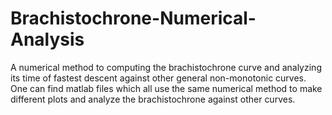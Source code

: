# Brachistochrone-Numerical-Analysis
A numerical method to computing the brachistochrone curve and analyzing its time of fastest descent against other general non-monotonic curves.
One can find matlab files which all use the same numerical method to make different plots and analyze the brachistochrone against other curves.
